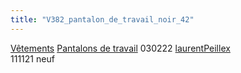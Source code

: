 ```yaml
---
title: "V382_pantalon_de_travail_noir_42"
---
```


[Vêtements](notes/equipements/L_Vetements.md) [Pantalons de travail](notes/equipements/vetements/V_PantalonsDeTravail.md) 030222 [laurentPeillex](laurentPeillex.md)\
111121 neuf